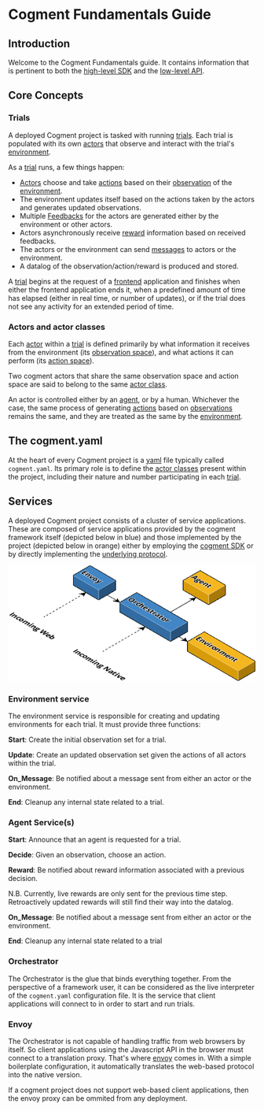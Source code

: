 # Cogment Fundamentals Guide

## Introduction

Welcome to the Cogment Fundamentals guide. It contains information that is pertinent to both the [high-level SDK]() and the [low-level API]().

## Core Concepts

### Trials

A deployed Cogment project is tasked with running [trials][3]. Each trial is populated with its own [actors][4] that observe and interact with the trial's [environment][5].

As a [trial][6] runs, a few things happen:

- [Actors][7] choose and take [actions][8] based on their [observation][9] of the [environment][10].
- The environment updates itself based on the actions taken by the actors and generates updated observations.
- Multiple [Feedbacks][11] for the actors are generated either by the environment or other actors.
- Actors asynchronously receive [reward][12] information based on received feedbacks.
- The actors or the environment can send [messages][32] to actors or the environment. 
- A datalog of the observation/action/reward is produced and stored.

A [trial][22] begins at the request of a [frontend][23] application and finishes when either the frontend application ends it, when a predefined amount of time has elapsed (either in real time, or number of updates), or if the trial does not see any activity for an extended period of time.

### Actors and actor classes

Each [actor][13] within a [trial][14] is defined primarily by what information it receives from the environment (its [observation space][15]), and what actions it can perform (its [action space][16]).

Two cogment actors that share the same observation space and action space are said to belong to the same [actor class][17].

An actor is controlled either by an [agent][18], or by a human. Whichever the case, the same process of generating [actions][19] based on [observations][20] remains the same, and they are treated as the same by the [environment][21].

## The cogment.yaml

At the heart of every Cogment project is a [yaml][24] file typically called `cogment.yaml`. Its primary role is to define the [actor classes][25] present within the project, including their nature and number participating in each [trial][26].

## Services

A deployed Cogment project consists of a cluster of service applications. These are composed of service applications provided by the cogment framework itself (depicted below in blue) and those implemented by the project (depicted below in orange) either by employing the [cogment SDK](/user-guide/sdk-python) or by directly implementing the [underlying protocol](/user-guide/low-level/).

![Screenshot](/img/network_simple.png)

### Environment service

The environment service is responsible for creating and updating environments for each trial. It must provide three functions:

**Start**: Create the initial observation set for a trial.

**Update**: Create an updated observation set given the actions of all actors within the trial.

**On_Message**: Be notified about a message sent from either an actor or the environment.

**End**: Cleanup any internal state related to a trial.

### Agent Service(s)

**Start**: Announce that an agent is requested for a trial.

**Decide**: Given an observation, choose an action.

**Reward**: Be notified about reward information associated with a previous decision.

N.B. Currently, live rewards are only sent for the previous time step. Retroactively updated rewards will still find their way into the datalog.

**On_Message**: Be notified about a message sent from either an actor or the environment.

**End**: Cleanup any internal state related to a trial

### Orchestrator

The Orchestrator is the glue that binds everything together. From the perspective of a framework user, it can be considered as the live interpreter of the `cogment.yaml` configuration file. It is the service that client applications will connect to in order to start and run trials.

### Envoy

The Orchestrator is not capable of handling traffic from web browsers by itself. So client applications using the Javascript API in the browser must connect to a translation proxy. That's where [envoy](https://envoyproxy.io) comes in. With a simple boilerplate configuration, it automatically translates the web-based protocol into the native version.

If a cogment project does not support web-based client applications, then the envoy proxy can be ommited from any deployment.

[3]: ../glossary.md#trial
[4]: ../glossary.md#actor
[5]: ../glossary.md#environment
[6]: ../glossary.md#triak
[7]: ../glossary.md#actor
[8]: ../glossary.md#action
[9]: ../glossary.md#observations
[10]: ../glossary.md#environment
[11]: ../glossary.md#feedback
[12]: ../glossary.md#reward
[13]: ../glossary.md#actor
[14]: ../glossary.md#trial
[15]: ../glossary.md#observation-space
[16]: ../glossary.md#action-space
[17]: ../glossary.md#actor-class
[18]: ../glossary.md#agent
[19]: ../glossary.md#action
[20]: ../glossary.md#observation
[21]: ../glossary.md#environment
[22]: ../glossary.md#trial
[23]: ../glossary.md#frontend
[24]: https://yaml.org/
[25]: ../glossary.md#actor-class
[26]: ../glossary.md#trial
[27]: ../glossary.md#actor-class
[28]: ../glossary.md#agent
[31]: ../glossary.md#observation
[32]: ../glossary.md#messages
